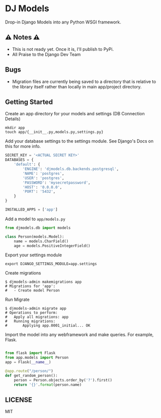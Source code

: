 # DJ Models

Drop-in Django Models into any Python WSGI framework.

## ⚠️ Notes ⚠️
- This is not ready yet. Once it is, I'll publish to PyPi.
- All Praise to the Django Dev Team


## Bugs
- Migration files are currently being saved to a directory that is relative to the library itself rather than locally in main app/project directory. 

## Getting Started

Create an app directory for your models and settings (DB Connection Details) 

    mkdir app
    touch app/{__init__.py,models.py,settings.py}
    
    
Add your database settings to the settings module. See Django's Docs on this for more info.

```python
SECRET_KEY = '<ACTUAL SECRET KEY>'
DATABASES = {
    'default': {
        'ENGINE': 'djmodels.db.backends.postgresql',
        'NAME': 'postgres',
        'USER': 'postgres',
        'PASSWORD': 'mysecretpassword',
        'HOST': '0.0.0.0',
        'PORT': '5432',
    }
}

INSTALLED_APPS = ['app']

```
    

Add a model to `app/models.py`

```python
from djmodels.db import models

class Person(models.Model):
    name = models.CharField()
    age = models.PositiveIntegerField()

```
Export your settings module

    export DJANGO_SETTINGS_MODULE=app.settings


Create migrations

    $ djmodels-admin makemigrations app
    # Migrations for 'app':
    #   - Create model Person 
    

Run Migrate

    $ djmodels-admin migrate app
    # Operations to perform:
    #   Apply all migrations: app
    #   Running migrations:
    #       Applying app.0001_initial... OK
    

Import the model into any webframework and make queries. For example, Flask.

```python

from flask import Flask
from app.models import Person
app = Flask(__name__)

@app.route("/person/")
def get_random_person():
    person = Person.objects.order_by('?').first()
    return '{}'.format(person.name)

``` 

## LICENSE
MIT 

